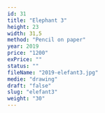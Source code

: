 ```yaml
---
id: 31
title: "Elephant 3"
height: 23
width: 31,5
method: "Pencil on paper"
year: 2019
price: "1200"
exPrice: ""
status: ""
fileName: "2019-elefant3.jpg"
medie: "drawing"
draft: "false"
slug: "elefant3"
weight: "30"
---
```

